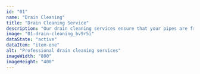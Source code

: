 ```yaml
---
id: "01"
name: "Drain Cleaning"
title: "Drain Cleaning Service"
description: "Our drain cleaning services ensure that your pipes are free of clogs and debris, preventing future plumbing problems and maintaining the health of your plumbing system."
image: "01-drain-cleaning_bv9r5i"
dataState: "active"
dataItem: "item-one"
alt: "Professional drain cleaning services"
imageWidth: "800"
imageHeight: "400"
---
```

